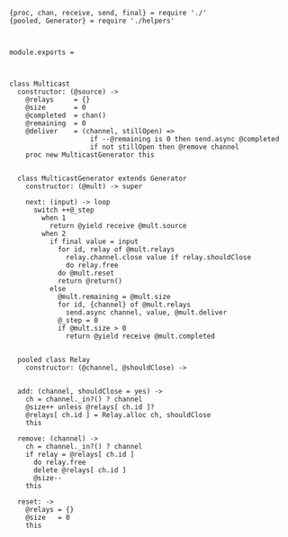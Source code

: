     {proc, chan, receive, send, final} = require './'
    {pooled, Generator} = require './helpers'



    module.exports =



    class Multicast
      constructor: (@source) ->
        @relays     = {}
        @size       = 0
        @completed  = chan()
        @remaining  = 0
        @deliver    = (channel, stillOpen) =>
                        if --@remaining is 0 then send.async @completed
                        if not stillOpen then @remove channel
        proc new MulticastGenerator this


      class MulticastGenerator extends Generator
        constructor: (@mult) -> super

        next: (input) -> loop
          switch ++@_step
            when 1
              return @yield receive @mult.source
            when 2
              if final value = input
                for id, relay of @mult.relays
                  relay.channel.close value if relay.shouldClose
                  do relay.free
                do @mult.reset
                return @return()
              else
                @mult.remaining = @mult.size
                for id, {channel} of @mult.relays
                  send.async channel, value, @mult.deliver
                @_step = 0
                if @mult.size > 0
                  return @yield receive @mult.completed


      pooled class Relay
        constructor: (@channel, @shouldClose) ->


      add: (channel, shouldClose = yes) ->
        ch = channel._in?() ? channel
        @size++ unless @relays[ ch.id ]?
        @relays[ ch.id ] = Relay.alloc ch, shouldClose
        this

      remove: (channel) ->
        ch = channel._in?() ? channel
        if relay = @relays[ ch.id ]
          do relay.free
          delete @relays[ ch.id ]
          @size--
        this

      reset: ->
        @relays = {}
        @size   = 0
        this
